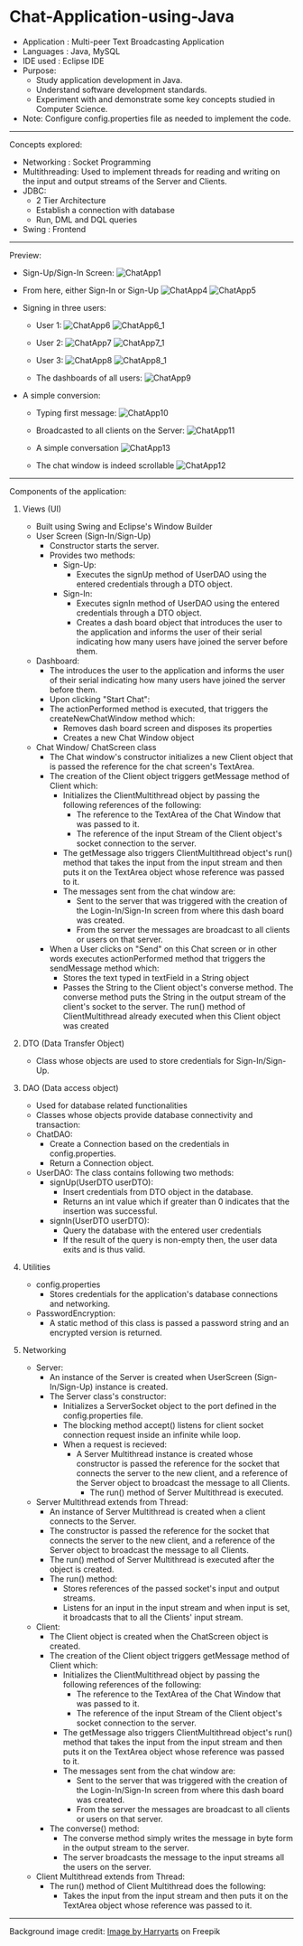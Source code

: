 # Chat-Application-using-Java

- Application : Multi-peer Text Broadcasting Application
- Languages   : Java, MySQL
- IDE used    : Eclipse IDE
- Purpose:	
	- Study application development in Java.
	- Understand software development standards.
	- Experiment with and demonstrate some key concepts studied in 
	  Computer Science.
- Note:	Configure config.properties file as needed to implement the code.
-------------------------------------------------------------------------------------

Concepts explored:
- Networking	:	Socket Programming
- Multithreading:	Used to implement threads for reading and writing on the input and output streams of the Server and Clients.
- JDBC:	
	- 2 Tier Architecture
	- Establish a connection with database
	- Run, DML and DQL queries
- Swing		:	Frontend
	
-------------------------------------------------------------------------------------
Preview:

- Sign-Up/Sign-In Screen:
![ChatApp1](https://user-images.githubusercontent.com/82096334/187345549-a42243df-fd6c-477b-84a2-24e8ece415db.png)

- From here, either Sign-In or Sign-Up
![ChatApp4](https://user-images.githubusercontent.com/82096334/187345592-e864c7c1-084b-4e28-a3c5-e85450429229.png)
![ChatApp5](https://user-images.githubusercontent.com/82096334/187345597-7076f1ce-2503-411e-99af-e8ed33882d4a.png)

- Signing in three users:
	- User 1:
![ChatApp6](https://user-images.githubusercontent.com/82096334/187345628-420e419c-7016-46c2-a779-7505d4bace1f.png)
![ChatApp6_1](https://user-images.githubusercontent.com/82096334/187345638-0778b553-75fd-4160-9540-32b6a8469338.png)

	- User 2:
![ChatApp7](https://user-images.githubusercontent.com/82096334/187345663-081cb18e-18a5-4d32-b57f-a520e29db6a2.png)
![ChatApp7_1](https://user-images.githubusercontent.com/82096334/187345679-7136908d-ae0a-4d41-bbdb-61e24b0d0396.png)

	- User 3:
![ChatApp8](https://user-images.githubusercontent.com/82096334/187345741-2f3b5c65-a061-4f25-b1ec-7fee0726eab5.png)
![ChatApp8_1](https://user-images.githubusercontent.com/82096334/187345748-e3558e69-e898-4de0-80ca-cddb0e987984.png)

	- The dashboards of all users:
![ChatApp9](https://user-images.githubusercontent.com/82096334/187345850-985a855a-0f59-4e3d-b6a4-d6e2e7268a1d.png)

- A simple conversion:
	- Typing first message:
![ChatApp10](https://user-images.githubusercontent.com/82096334/187345886-e54716c7-32ef-4b36-8dd0-7fef13a1b829.png)

	- Broadcasted to all clients on the Server:
![ChatApp11](https://user-images.githubusercontent.com/82096334/187345909-8f4fb49a-97b3-44e1-8ad6-55536e0cb7a0.png)

	- A simple conversation
![ChatApp13](https://user-images.githubusercontent.com/82096334/187345926-8d4a6c41-a465-46c6-8668-19b5d0e7c78e.png)

	- The chat window is indeed scrollable
![ChatApp12](https://user-images.githubusercontent.com/82096334/187345963-b7e1a505-f23a-460c-963a-9cf8f683787e.png)

-------------------------------------------------------------------------------------

Components of the application:

1. Views (UI)
	- Built using Swing and Eclipse's Window Builder
	- User Screen (Sign-In/Sign-Up)
		- Constructor starts the server.
		- Provides two methods:
			- Sign-Up:
				- Executes the signUp method of UserDAO using the entered credentials through a DTO object.
			- Sign-In:
				- Executes signIn method of UserDAO using the entered credentials through a DTO object.
				- Creates a dash board object that introduces the user to the application and informs the user of their serial indicating how many users have joined the server before them.
	- Dashboard:
		- The introduces the user to the application and informs the user 
		  of their serial indicating how many users have joined the server 
		  before them.
		- Upon clicking "Start Chat":
		- The actionPerformed method is executed, that triggers the 
		  createNewChatWindow method which:
			- Removes dash board screen and disposes its properties
			- Creates a new Chat Window object
	- Chat Window/ ChatScreen class
		- The Chat window's constructor initializes a new Client object 
		  that is passed the reference for the chat screen's TextArea.
		- The creation of the Client object triggers getMessage method 
		  of Client which:
			- Initializes the ClientMultithread object by passing the 
			  following references of the following:
				- The reference to the TextArea of the Chat Window 
				  that was passed to it.
				- The reference of the input Stream of the Client object's 
				  socket connection to the server.
		    - The getMessage also triggers ClientMultithread object's run()
		      method that takes the input from the input stream and then puts 
			  it on the TextArea object whose reference was passed to it.  
			- The messages sent from the chat window are:
		 		- Sent to the server that was triggered with 
				  the creation of the Login-In/Sign-In screen 
		          from where this dash board was created.
		        - From the server the messages are broadcast 
		          to all clients or users on that server.
		- When a User clicks on "Send" on this Chat screen or in other words 
		  executes actionPerformed method that triggers the sendMessage method 
		  which:
			- Stores the text typed in textField in a String object
			- Passes the String to the Client object's converse 
			  method. The converse method puts the String in the output stream 
			  of the client's socket to the server. The run() method of 
			  ClientMultithread already executed when this Client object 
			  was created 
			  
2. DTO (Data Transfer Object)
	- Class whose objects are used to store credentials for Sign-In/Sign-Up.
3. DAO (Data access object)
	- Used for database related functionalities
	- Classes whose objects provide database connectivity and transaction:
	- ChatDAO:	
		- Create a Connection based on the credentials in config.properties.
		- Return a Connection object.
	- UserDAO:	The class contains following two methods:
		- signUp(UserDTO userDTO):
			- Insert credentials from DTO object in the database.
			- Returns an int value which if greater than 0 indicates that the insertion was successful.
		- signIn(UserDTO userDTO):
			- Query the database with the entered user credentials 
			- If the result of the query is non-empty then, the user data exits and is thus valid.
4. Utilities
	- config.properties
		- Stores credentials for the application's database connections and 
		  networking.
	- PasswordEncryption:
		- A static method of this class is passed a password string and an 
		  encrypted version is returned.
5. Networking
	- Server:
		- An instance of the Server is created when UserScreen (Sign-In/Sign-Up) 
		  instance is created.
		- The Server class's constructor:
			- Initializes a ServerSocket object to the port defined in the 
			  config.properties file.
			- The blocking method accept() listens for client socket connection 
			  request inside an infinite while loop.
			- When a request is recieved:
				- A Server Multithread instance is created whose constructor 
				  is passed the reference for the socket that connects the 
				  server to the new client, and a reference of the Server 
				  object to broadcast the message to all Clients.
			    	- The run() method of Server Multithread is executed.
	- Server Multithread extends from Thread:
		- An instance of Server Multithread is created when a client connects 
		  to the Server.
		- The constructor is passed the reference for the socket that connects 
		  the server to the new client, and a reference of the Server object 
		  to broadcast the message to all Clients.
		- The run() method of Server Multithread is executed after the object is 
		  created.
		- The run() method:
			- Stores references of the passed socket's input and output streams.
			- Listens for an input in the input stream and when input is set,
			  it broadcasts that to all the Clients' input stream.
	- Client:
		- The Client object is created when the ChatScreen object is created.
		- The creation of the Client object triggers getMessage method 
		  of Client which:
			- Initializes the ClientMultithread object by passing the 
			  following references of the following:
				- The reference to the TextArea of the Chat Window 
				  that was passed to it.
				- The reference of the input Stream of the Client object's 
				  socket connection to the server.
		    - The getMessage also triggers ClientMultithread object's run()
		      method that takes the input from the input stream and then puts 
			  it on the TextArea object whose reference was passed to it.  
			- The messages sent from the chat window are:
		 		- Sent to the server that was triggered with 
				  the creation of the Login-In/Sign-In screen 
		          from where this dash board was created.
		        - From the server the messages are broadcast 
		          to all clients or users on that server.
		- The converse() method:
			- The converse method simply writes the message in byte form 
			  in the output stream to the server.
			- The server broadcasts the message to the input streams all 
			  the users on the server.
	- Client Multithread extends from Thread:
		- The run() method of Client Multithread does the following:
			- Takes the input from the input stream and then puts it on the 
			  TextArea object whose reference was passed to it.
	
-------------------------------------------------------------------------------------

Background image credit:
<a href="https://www.freepik.com/free-vector/hand-drawn-decorative-cartoon-speech-bubbles-sketch_15678115.htm">Image by Harryarts</a> on Freepik
